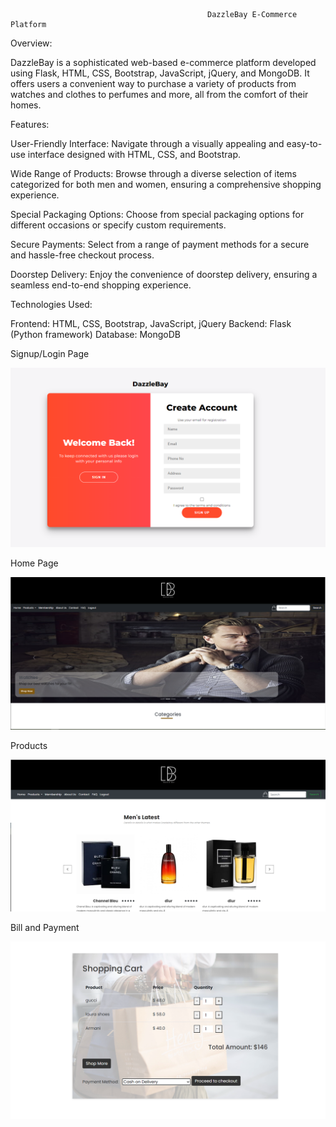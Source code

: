                                                 DazzleBay E-Commerce Platform 

Overview:

DazzleBay is a sophisticated web-based e-commerce platform developed using Flask, HTML, CSS, Bootstrap, JavaScript, jQuery, and MongoDB. It offers users a convenient way to purchase a variety of products from watches and clothes to perfumes and more, all from the comfort of their homes.

Features:

User-Friendly Interface: Navigate through a visually appealing and easy-to-use interface designed with HTML, CSS, and Bootstrap.

Wide Range of Products: Browse through a diverse selection of items categorized for both men and women, ensuring a comprehensive shopping experience.

Special Packaging Options: Choose from special packaging options for different occasions or specify custom requirements.

Secure Payments: Select from a range of payment methods for a secure and hassle-free checkout process.

Doorstep Delivery: Enjoy the convenience of doorstep delivery, ensuring a seamless end-to-end shopping experience.

Technologies Used:

Frontend: HTML, CSS, Bootstrap, JavaScript, jQuery
Backend: Flask (Python framework)
Database: MongoDB

Signup/Login Page

![img_1.png](img_1.png)

Home Page

![img_2.png](img_2.png)

Products

![img_3.png](img_3.png)

Bill and Payment

![img_4.png](img_4.png)


